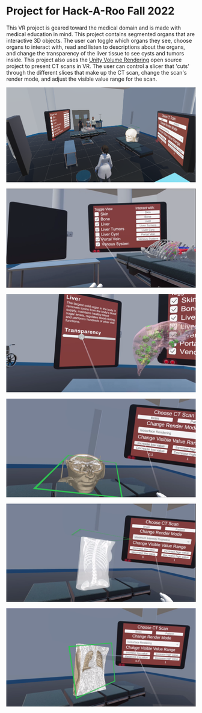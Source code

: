 # Project for Hack-A-Roo Fall 2022

This VR project is geared toward the medical domain and is made with medical education in mind. This project contains segmented organs that are
interactive 3D objects. The user can toggle which organs they see, choose organs to interact with, read and listen to descriptions about the organs,
and change the transparency of the liver tissue to see cysts and tumors inside. This project also uses the [Unity Volume Rendering](https://github.com/mlavik1/UnityVolumeRendering) open source project to present CT scans in VR. 
The user can control a slicer that 'cuts' through the different slices that make up the CT scan, change the scan's render mode, and adjust the visible
value range for the scan.


![top view photo](Screenshots/topview.png)

![toggle button](Screenshots/togglebutton.png)

![transparency adjustment](Screenshots/transparency.png)

![mri photo 1](Screenshots/mri1.png)

![mri photo 2](Screenshots/mri2.png)

![mri photo 3](Screenshots/mri3.png)